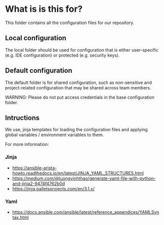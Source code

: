 # What is is this for?

This folder contains all the configuration files for our repository.

## Local configuration
The local folder should be used for configuration that is either user-specific (e.g. IDE configuration) or protected (e.g. security keys).

## Default configuration
The default folder is for shared configuration, such as non-sensitive and project-related configuration that may be shared across team members.

WARNING: Please do not put access credentials in the base configuration folder.

## Intructions
We use, jinja templates for loading the configuration files and applying global variables / environment variables to them.

For more information:
### Jinja
- https://ansible-arista-howto.readthedocs.io/en/latest/JINJA_YAML_STRUCTURES.html
- https://medium.com/@luongvinhthao/generate-yaml-file-with-python-and-jinja2-9474f4762b0d
- https://jinja.palletsprojects.com/en/3.1.x/

### Yaml
- https://docs.ansible.com/ansible/latest/reference_appendices/YAMLSyntax.html